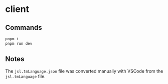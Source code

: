 # client

## Commands

```bash
pnpm i
pnpm run dev
```

## Notes

The `jsl.tmLanguage.json` file was converted manually with VSCode from the `jsl.tmLanguage` file.
